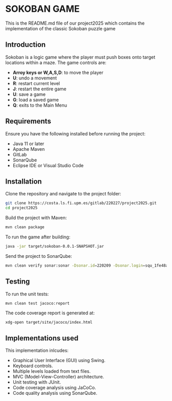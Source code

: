 # SOKOBAN GAME

This is the README.md file of our project2025 which contains the implementation of the classic Sokoban puzzle game 

## Introduction

Sokoban is a logic game where the player must push boxes onto target locations within a maze. 
The game controls are: 
- **Arroy keys or W,A,S,D**: to move the player
- **U**:  undo a movement
- **R**: restart current level
- **J**: restart the entire game 
- **U**: save a game
- **G**: load a saved game
- **Q**: exits to the Main Menu 

## Requirements

Ensure you have the following installed before running the project:
- Java 11 or later
- Apache Maven
- GitLab
- SonarQube
- Eclipse IDE or Visual Studio Code

## Installation

Clone the repository and navigate to the project folder:

```sh
git clone https://costa.ls.fi.upm.es/gitlab/220227/project2025.git 
cd project2025
```

Build the project with Maven:

```sh
mvn clean package
```

To run the game after building:

```sh
java -jar target/sokoban-0.0.1-SNAPSHOT.jar
```

Send the project to SonarQube: 

```sh
mvn clean verify sonar:sonar -Dsonar.id=220209 -Dsonar.login=squ_1fe48ae2574d675d716cb499271956fd2220972c
```

## Testing

To run the unit tests: 

```sh
mvn clean test jacoco:report
```

The code coverage report is generated at:

```
xdg-open target/site/jacoco/index.html
```

## Implementations used

This implementation inlcudes: 
- Graphical User Interface (GUI) using Swing.
- Keyboard controls.
- Multiple levels loaded from text files.
- MVC (Model-View-Controller) architecture.
- Unit testing with JUnit.
- Code coverage analysis using JaCoCo.
- Code quality analysis using SonarQube.
